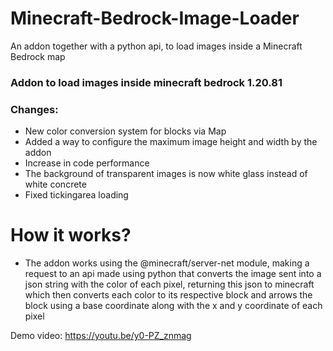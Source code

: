 # Minecraft-Bedrock-Image-Loader
An addon together with a python api, to load images inside a Minecraft Bedrock map
### Addon to load images inside minecraft bedrock 1.20.81
### Changes:
* New color conversion system for blocks via Map
* Added a way to configure the maximum image height and width by the addon
* Increase in code performance
* The background of transparent images is now white glass instead of white concrete
* Fixed tickingarea loading

# How it works?
* The addon works using the @minecraft/server-net module, making a request to an api made using python that converts the image sent into a json string with the color of each pixel, returning this json to minecraft which then converts each color to its respective block and arrows the block using a base coordinate along with the x and y coordinate of each pixel

Demo video: https://youtu.be/y0-PZ_znmag
